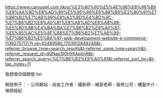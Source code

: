 https://www.carousell.com.hk/p/%E3%80%90%E5%AE%98%E6%96%B9%E8%AA%8D%E8%AD%89%E5%95%86%E6%88%B6%E3%80%91%E7%B6%B2%E7%AB%99%E8%A3%BD%E4%BD%9C-%E7%B6%B2%E9%A0%81%E8%A8%AD%E8%A8%88-%E5%80%8B%E4%BA%BA%E7%B6%B2%E9%A0%81-%E5%85%AC%E5%8F%B8%E7%B6%B2%E7%AB%99-%E7%B6%B2%E5%BA%97-web-development-website-e-commerce-1139275717/?t-id=43489580_1703912849246&t-referrer_browse_type=search_results&t-referrer_page_type=search&t-referrer_request_id=dQNap3IOHHtAp0nR&t-referrer_search_query=%E7%B6%B2%E9%A0%81&t-referrer_sort_by=&t-tap_index=11


我想借佢個開發 list

開發例子：
    - 公司網站
    - 自由工作者
    - 攝影師
    - 補習老師
    - 裝修公司
    - 樓盤中介
    - 保險經紀
